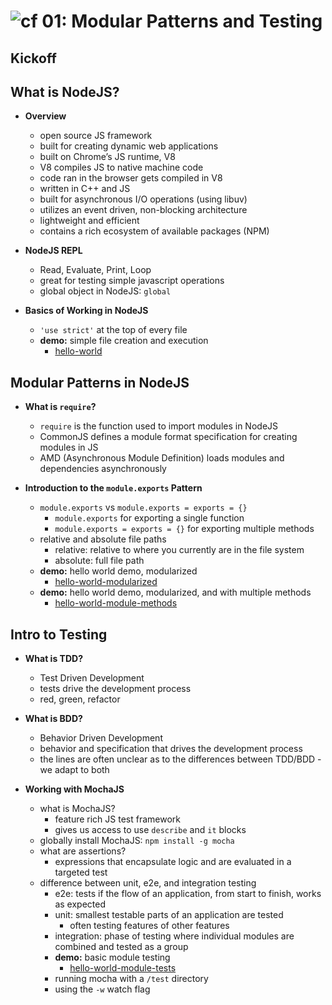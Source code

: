 ![cf](http://i.imgur.com/7v5ASc8.png) 01: Modular Patterns and Testing
=====================================

## Kickoff

## What is NodeJS?
  * **Overview**
    * open source JS framework
    * built for creating dynamic web applications
    * built on Chrome’s JS runtime, V8
    * V8 compiles JS to native machine code
    * code ran in the browser gets compiled in V8
    * written in C++ and JS
    * built for asynchronous I/O operations (using libuv)
    * utilizes an event driven, non-blocking architecture
    * lightweight and efficient
    * contains a rich ecosystem of available packages (NPM)

  * **NodeJS REPL**
    * Read, Evaluate, Print, Loop
    * great for testing simple javascript operations
    * global object in NodeJS: `global`

  * **Basics of Working in NodeJS**
    * `'use strict'` at the top of every file
    * **demo:**  simple file creation and execution
      * [hello-world](/01-modular_patterns_and_testing/demo/hello-world)

## Modular Patterns in NodeJS
  * **What is `require`?**
    * `require` is the function used to import modules in NodeJS
    * CommonJS defines a module format specification for creating modules in JS
    * AMD (Asynchronous Module Definition) loads modules and dependencies asynchronously

  * **Introduction to the `module.exports` Pattern**
    * `module.exports` vs `module.exports = exports = {}`
      * `module.exports` for exporting a single function
      * `module.exports = exports = {}` for exporting multiple methods
    * relative and absolute file paths
      * relative: relative to where you currently are in the file system
      * absolute: full file path
    * **demo:** hello world demo, modularized
      * [hello-world-modularized](/01-modular_patterns_and_testing/demo/hello-world-modularized)
    * **demo:** hello world demo, modularized, and with multiple methods
      * [hello-world-module-methods](/01-modular_patterns_and_testing/demo/hello-world-module-methods)

## Intro to Testing
  * **What is TDD?**
    * Test Driven Development
    * tests drive the development process
    * red, green, refactor

  * **What is BDD?**
    * Behavior Driven Development
    * behavior and specification that drives the development process
    * the lines are often unclear as to the differences between TDD/BDD - we adapt to both

  * **Working with MochaJS**
    * what is MochaJS?
      * feature rich JS test framework
      * gives us access to use `describe` and `it` blocks
    * globally install MochaJS: `npm install -g mocha`
    * what are assertions?
      * expressions that encapsulate logic and are evaluated in a targeted test
    * difference between unit, e2e, and integration testing
      * e2e: tests if the flow of an application, from start to finish, works as expected
      * unit: smallest testable parts of an application are tested
        * often testing features of other features
      * integration: phase of testing where individual modules are combined and tested as a group
      * **demo:** basic module testing
        * [hello-world-module-tests](/01-modular_patterns_and_testing/demo/hello-world-module-tests)
      * running mocha with a `/test` directory
      * using the `-w` watch flag
